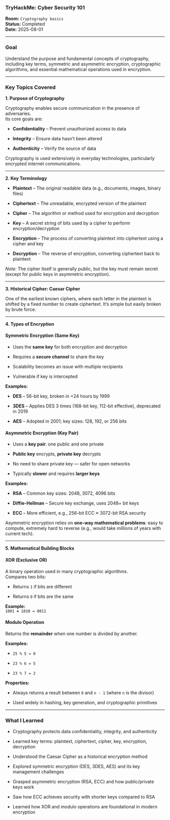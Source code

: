 
### **TryHackMe: Cyber Security 101**

**Room:** `Cryptography basics`  
**Status:** Completed  
**Date:** 2025-08-01

----------

### **Goal**

Understand the purpose and fundamental concepts of cryptography, including key terms, symmetric and asymmetric encryption, cryptographic algorithms, and essential mathematical operations used in encryption.

---------

### **Key Topics Covered**



**1. Purpose of Cryptography**

Cryptography enables secure communication in the presence of adversaries.  
Its core goals are:

-   **Confidentiality** – Prevent unauthorized access to data
    
-   **Integrity** – Ensure data hasn’t been altered
    
-   **Authenticity** – Verify the source of data
    

Cryptography is used extensively in everyday technologies, particularly encrypted internet communications.

----------

**2. Key Terminology**

-   **Plaintext** – The original readable data (e.g., documents, images, binary files)
    
-   **Ciphertext** – The unreadable, encrypted version of the plaintext
    
-   **Cipher** – The algorithm or method used for encryption and decryption
    
-   **Key** – A secret string of bits used by a cipher to perform encryption/decryption
    
-   **Encryption** – The process of converting plaintext into ciphertext using a cipher and key
    
-   **Decryption** – The reverse of encryption, converting ciphertext back to plaintext
    

_Note:_ The cipher itself is generally public, but the key must remain secret (except for public keys in asymmetric encryption).

----------

**3. Historical Cipher: Caesar Cipher**

One of the earliest known ciphers, where each letter in the plaintext is shifted by a fixed number to create ciphertext. It’s simple but easily broken by brute force.

----------

**4. Types of Encryption**

#### **Symmetric Encryption (Same Key)**

-   Uses the **same key** for both encryption and decryption
    
-   Requires a **secure channel** to share the key
    
-   Scalability becomes an issue with multiple recipients
    
-   Vulnerable if key is intercepted
    

**Examples:**

-   **DES** – 56-bit key, broken in <24 hours by 1999
    
-   **3DES** – Applies DES 3 times (168-bit key, 112-bit effective), deprecated in 2019
    
-   **AES** – Adopted in 2001; key sizes: 128, 192, or 256 bits
    

#### **Asymmetric Encryption (Key Pair)**

-   Uses a **key pair**: one public and one private
    
-   **Public key** encrypts, **private key** decrypts
    
-   No need to share private key — safer for open networks
    
-   Typically **slower** and requires **larger keys**
    

**Examples:**

-   **RSA** – Common key sizes: 2048, 3072, 4096 bits
    
-   **Diffie-Hellman** – Secure key exchange, uses 2048+ bit keys
    
-   **ECC** – More efficient, e.g., 256-bit ECC ≈ 3072-bit RSA security
    

Asymmetric encryption relies on **one-way mathematical problems**: easy to compute, extremely hard to reverse (e.g., would take millions of years with current tech).

----------

**5. Mathematical Building Blocks**

#### **XOR (Exclusive OR)**

A binary operation used in many cryptographic algorithms.  
Compares two bits:

-   Returns `1` if bits are different
    
-   Returns `0` if bits are the same
    

**Example:**  
`1001 ⊕ 1010 = 0011`

#### **Modulo Operation**

Returns the **remainder** when one number is divided by another.

**Examples:**

-   `25 % 5 = 0`
    
-   `23 % 6 = 5`
    
-   `23 % 7 = 2`
    

**Properties:**

-   Always returns a result between `0` and `n - 1` (where `n` is the divisor)
    
-   Used widely in hashing, key generation, and cryptographic primitives
    

----------

### **What I Learned**

-   Cryptography protects data confidentiality, integrity, and authenticity
    
-   Learned key terms: plaintext, ciphertext, cipher, key, encryption, decryption
    
-   Understood the Caesar Cipher as a historical encryption method
    
-   Explored symmetric encryption (DES, 3DES, AES) and its key management challenges
    
-   Grasped asymmetric encryption (RSA, ECC) and how public/private keys work
    
-   Saw how ECC achieves security with shorter keys compared to RSA
    
-   Learned how XOR and modulo operations are foundational in modern encryption
